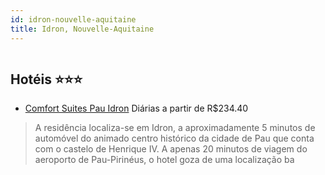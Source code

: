 ```yaml
---
id: idron-nouvelle-aquitaine
title: Idron, Nouvelle-Aquitaine
---
```


<center><img src="http://photos.hotelbeds.com/giata/12/128748/128748a_hb_a_007.jpg" alt="" /></center>


## Hotéis ⭐️⭐️⭐️

-    [Comfort Suites Pau Idron](https://www.hurb.com/aud/https://www.hurb.com/hoteis/idron/comfort-suites-pau-idron-JNP-JP738540?cmp=18055) Diárias a partir de R$234.40
   > A residência localiza-se em Idron, a aproximadamente 5 minutos de automóvel do animado centro histórico da cidade de Pau que conta com o castelo de Henrique IV. A apenas 20 minutos de viagem do aeroporto de Pau-Pirinéus, o hotel goza de uma localização ba
